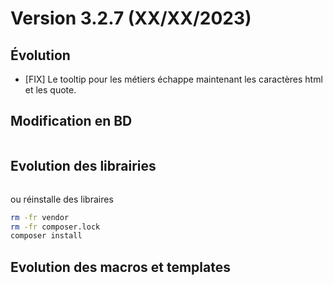 Version 3.2.7 (XX/XX/2023)
====

Évolution
---
- [FIX] Le tooltip pour les métiers échappe maintenant les caractères html et les quote.

Modification en BD
---

```postgresql
```

Evolution des librairies 
---



```bash
```

ou réinstalle des libraires 
```bash
rm -fr vendor
rm -fr composer.lock
composer install
```

Evolution des macros et templates 
---

